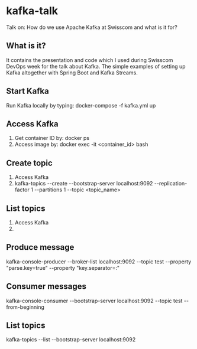 # kafka-talk
Talk on: How do we use Apache Kafka at Swisscom and what is it for?

## What is it?
It contains the presentation and code which I used during Swisscom DevOps week for the talk about Kafka.
The simple examples of setting up Kafka altogether with Spring Boot and Kafka Streams.



## Start Kafka
Run Kafka locally by typing:
docker-compose -f kafka.yml up

## Access Kafka
1. Get container ID by: docker ps
2. Access image by: docker exec -it <container_id>  bash

## Create topic
1. Access Kafka
2. kafka-topics --create --bootstrap-server localhost:9092 --replication-factor 1 --partitions 1 --topic <topic_name>

## List topics
1. Access Kafka
2. 

## Produce message
kafka-console-producer --broker-list localhost:9092  --topic test --property "parse.key=true" --property "key.separator=:"

## Consumer messages
kafka-console-consumer --bootstrap-server localhost:9092 --topic test --from-beginning

## List topics
kafka-topics --list --bootstrap-server localhost:9092